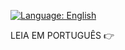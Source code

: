 [![Language: English](https://img.shields.io/badge/Language-English-blue.svg)](README.md)

LEIA EM PORTUGUÊS 👉 []()

